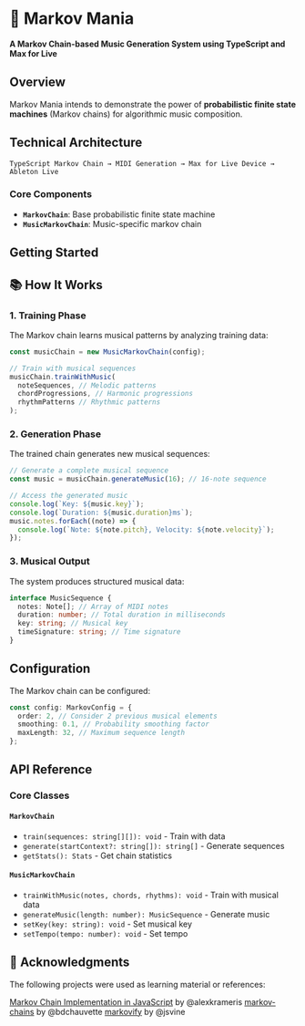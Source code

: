 # 🎵 Markov Mania

**A Markov Chain-based Music Generation System using TypeScript and Max for Live**

## Overview

Markov Mania intends to demonstrate the power of **probabilistic finite state machines** (Markov chains) for algorithmic music composition.

## Technical Architecture

```
TypeScript Markov Chain → MIDI Generation → Max for Live Device → Ableton Live
```

### Core Components

- **`MarkovChain`**: Base probabilistic finite state machine
- **`MusicMarkovChain`**: Music-specific markov chain

## Getting Started

## 📚 How It Works

### 1. **Training Phase**

The Markov chain learns musical patterns by analyzing training data:

```typescript
const musicChain = new MusicMarkovChain(config);

// Train with musical sequences
musicChain.trainWithMusic(
  noteSequences, // Melodic patterns
  chordProgressions, // Harmonic progressions
  rhythmPatterns // Rhythmic patterns
);
```

### 2. **Generation Phase**

The trained chain generates new musical sequences:

```typescript
// Generate a complete musical sequence
const music = musicChain.generateMusic(16); // 16-note sequence

// Access the generated music
console.log(`Key: ${music.key}`);
console.log(`Duration: ${music.duration}ms`);
music.notes.forEach((note) => {
  console.log(`Note: ${note.pitch}, Velocity: ${note.velocity}`);
});
```

### 3. **Musical Output**

The system produces structured musical data:

```typescript
interface MusicSequence {
  notes: Note[]; // Array of MIDI notes
  duration: number; // Total duration in milliseconds
  key: string; // Musical key
  timeSignature: string; // Time signature
}
```

## Configuration

The Markov chain can be configured:

```typescript
const config: MarkovConfig = {
  order: 2, // Consider 2 previous musical elements
  smoothing: 0.1, // Probability smoothing factor
  maxLength: 32, // Maximum sequence length
};
```

## API Reference

### Core Classes

#### `MarkovChain`

- `train(sequences: string[][]): void` - Train with data
- `generate(startContext?: string[]): string[]` - Generate sequences
- `getStats(): Stats` - Get chain statistics

#### `MusicMarkovChain`

- `trainWithMusic(notes, chords, rhythms): void` - Train with musical data
- `generateMusic(length: number): MusicSequence` - Generate music
- `setKey(key: string): void` - Set musical key
- `setTempo(tempo: number): void` - Set tempo

## 🤝 Acknowledgments

The following projects were used as learning material or references:

[Markov Chain Implementation in JavaScript](https://medium.com/@alexkrameris/markov-chain-implementation-in-javascript-a698f371d66f) by @alexkrameris
[markov-chains](https://github.com/bdchauvette/markov-chains) by @bdchauvette
[markovify](https://github.com/jsvine/markovify) by @jsvine
